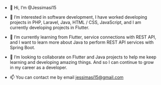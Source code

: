- 👋 Hi, I’m @Jessimasi15

- 👀 I’m interested in software development, I have worked developing projects in PHP, Laravel, Java, HTML / CSS, JavaScript, 
     and I am currently developing projects in Flutter.
      
- 🌱 I’m currently learning from Flutter, service connections with REST API, and I want to learn more about Java to perform REST API services with Spring Boot.

- 💞️ I’m looking to collaborate on Flutter and Java projects to help me keep learning and developing amazing things. And so I can continue to grow in 
    my career as a developer.
    
- 📫 You can contact me by email jessimasi15@gmail.com

<!---
Jessimasi15/Jessimasi15 is a ✨ special ✨ repository because its `README.md` (this file) appears on your GitHub profile.
You can click the Preview link to take a look at your changes.
--->
